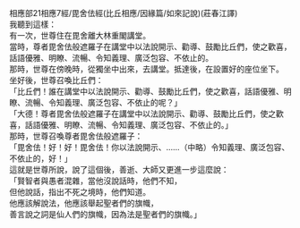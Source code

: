 相應部21相應7經/毘舍佉經(比丘相應/因緣篇/如來記說)(莊春江譯)  
我聽到這樣：  
有一次，世尊住在毘舍離大林重閣講堂。  
當時，尊者毘舍佉般遮羅子在講堂中以法說開示、勸導、鼓勵比丘們，使之歡喜，話語優雅、明瞭、流暢、令知義理、廣泛包容、不依止的。  
那時，世尊在傍晚時，從獨坐中出來，去講堂。抵達後，在設置好的座位坐下。  
坐好後，世尊召喚比丘們：  
「比丘們！誰在講堂中以法說開示、勸導、鼓勵比丘們，使之歡喜，話語優雅、明瞭、流暢、令知義理、廣泛包容、不依止的呢？」  
「大德！尊者毘舍佉般遮羅子在講堂中以法說開示、勸導、鼓勵比丘們，使之歡喜，話語優雅、明瞭、流暢、令知義理、廣泛包容、不依止的。」  
那時，世尊召喚尊者毘舍佉般遮羅子：  
「毘舍佉！好！好！毘舍佉！你以法說開示、……（中略）令知義理、廣泛包容、不依止的，好！」  
這就是世尊所說，說了這個後，善逝、大師又更進一步這麼說：  
「賢智者與愚者混雜，當他沒說話時，他們不知，  
但他說話，指出不死之境時，他們知道。  
他應該解說法，他應該舉起聖者們的旗幟，  
善言說之詞是仙人們的旗幟，因為法是聖者們的旗幟。」  
  
  
